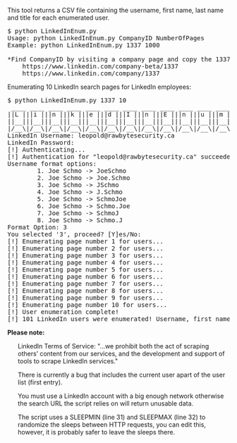 This tool returns a CSV file containing the username, first name, last name and title for each enumerated user.

<pre>
$ python LinkedInEnum.py
Usage: python LinkedInEnum.py CompanyID NumberOfPages
Example: python LinkedInEnum.py 1337 1000

*Find CompanyID by visiting a company page and copy the 1337 in:
	https://www.linkedin.com/company-beta/1337
	https://www.linkedin.com/company/1337
</pre>

Enumerating 10 LinkedIn search pages for LinkedIn employees:

<pre>
$ python LinkedInEnum.py 1337 10
 ____ ____ ____ ____ ____ ____ ____ ____ ____ ____ ____ ____
||L |||i |||n |||k |||e |||d |||I |||n |||E |||n |||u |||m ||
||__|||__|||__|||__|||__|||__|||__|||__|||__|||__|||__|||__||
|/__\|/__\|/__\|/__\|/__\|/__\|/__\|/__\|/__\|/__\|/__\|/__\|
LinkedIn Username: leopold@rawbytesecurity.ca
LinkedIn Password:
[!] Authenticating...
[!] Authentication for "leopold@rawbytesecurity.ca" succeeded!
Username format options:
		1. Joe Schmo -> JoeSchmo
		2. Joe Schmo -> Joe.Schmo
		3. Joe Schmo -> JSchmo
		4. Joe Schmo -> J.Schmo
		5. Joe Schmo -> SchmoJoe
		6. Joe Schmo -> Schmo.Joe
		7. Joe Schmo -> SchmoJ
		8. Joe Schmo -> Schmo.J
Format Option: 3
You selected '3', proceed? [Y]es/No:
[!] Enumerating page number 1 for users...
[!] Enumerating page number 2 for users...
[!] Enumerating page number 3 for users...
[!] Enumerating page number 4 for users...
[!] Enumerating page number 5 for users...
[!] Enumerating page number 6 for users...
[!] Enumerating page number 7 for users...
[!] Enumerating page number 8 for users...
[!] Enumerating page number 9 for users...
[!] Enumerating page number 10 for users...
[!] User enumeration complete!
[!] 101 LinkedIn users were enumerated! Username, first name, last name and title was written to "/home/leo/Tools/Scripts/Repos/LinkedInEnum/1337_linkedin_users.csv"!
</pre>

<b>Please note:</b>
<ul>LinkedIn Terms of Service: "...we prohibit both the act of scraping others’ content from our services, and the development and support of tools to scrape LinkedIn services."</ul>
<ul>There is currently a bug that includes the current user apart of the user list (first entry).</ul>
<ul>You must use a LinkedIn account with a big enough network otherwise the search URL the script relies on will return unusable data.</ul>
<ul>The script uses a SLEEPMIN (line 31) and SLEEPMAX (line 32) to randomize the sleeps between HTTP requests, you can edit this, however, it is probably safer to leave the sleeps there.</ul>